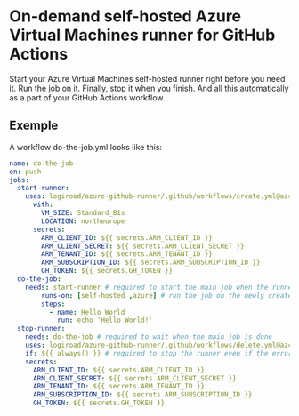 # On-demand self-hosted Azure Virtual Machines runner for GitHub Actions

Start your Azure Virtual Machines self-hosted runner right before you need it. Run the job on it. Finally, stop it when you finish. And all this automatically as a part of your GitHub Actions workflow.

## Exemple

A workflow do-the-job.yml looks like this:

```yaml
name: do-the-job
on: push
jobs:
  start-runner:
    uses: logiroad/azure-github-runner/.github/workflows/create.yml@azcli
      with:
        VM_SIZE: Standard_B1s
        LOCATION: northeurope
      secrets:
        ARM_CLIENT_ID: ${{ secrets.ARM_CLIENT_ID }}
        ARM_CLIENT_SECRET: ${{ secrets.ARM_CLIENT_SECRET }}
        ARM_TENANT_ID: ${{ secrets.ARM_TENANT_ID }}
        ARM_SUBSCRIPTION_ID: ${{ secrets.ARM_SUBSCRIPTION_ID }}
        GH_TOKEN: ${{ secrets.GH_TOKEN }}
  do-the-job:
    needs: start-runner # required to start the main job when the runner is ready
        runs-on: [self-hosted ,azure] # run the job on the newly created runner
        steps:
          - name: Hello World
            run: echo 'Hello World!'
  stop-runner:
    needs: do-the-job # required to wait when the main job is done
    uses: logiroad/azure-github-runner/.github/workflows/delete.yml@azcli
    if: ${{ always() }} # required to stop the runner even if the error happened in the previous jobs
    secrets:
      ARM_CLIENT_ID: ${{ secrets.ARM_CLIENT_ID }}
      ARM_CLIENT_SECRET: ${{ secrets.ARM_CLIENT_SECRET }}
      ARM_TENANT_ID: ${{ secrets.ARM_TENANT_ID }}
      ARM_SUBSCRIPTION_ID: ${{ secrets.ARM_SUBSCRIPTION_ID }}
      GH_TOKEN: ${{ secrets.GH_TOKEN }}